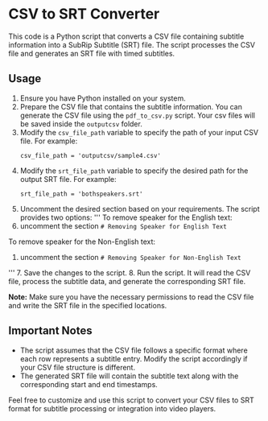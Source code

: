 # CSV to SRT Converter

This code is a Python script that converts a CSV file containing subtitle information into a SubRip Subtitle (SRT) file. The script processes the CSV file and generates an SRT file with timed subtitles.

## Usage

1. Ensure you have Python installed on your system.
2. Prepare the CSV file that contains the subtitle information. You can generate the CSV file using the `pdf_to_csv.py` script. Your csv files will be saved inside the `outputcsv` folder.
3. Modify the `csv_file_path` variable to specify the path of your input CSV file. For example:
   ```
   csv_file_path = 'outputcsv/sample4.csv'
   ```
5. Modify the `srt_file_path` variable to specify the desired path for the output SRT file. For example:
   ```
   srt_file_path = 'bothspeakers.srt'
   ```
6. Uncomment the desired section based on your requirements. The script provides two options:
'''
To remove speaker for the English text:
1. uncomment the section `# Removing Speaker for English Text`


To remove speaker for the Non-English text:
1. uncomment the section `# Removing Speaker for Non-English Text`

'''
7. Save the changes to the script.
8. Run the script. It will read the CSV file, process the subtitle data, and generate the corresponding SRT file.

**Note:** Make sure you have the necessary permissions to read the CSV file and write the SRT file in the specified locations.

## Important Notes

- The script assumes that the CSV file follows a specific format where each row represents a subtitle entry. Modify the script accordingly if your CSV file structure is different.
- The generated SRT file will contain the subtitle text along with the corresponding start and end timestamps.

Feel free to customize and use this script to convert your CSV files to SRT format for subtitle processing or integration into video players.
